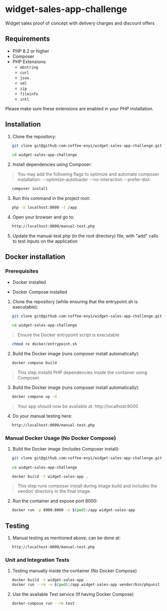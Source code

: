# widget-sales-app-challenge

Widget sales proof of concept with delivery charges and discount offers

## Requirements

- PHP 8.2 or higher
- Composer
- PHP Extensions:
  - `mbstring`
  - `curl`
  - `json`
  - `xml`
  - `zip`
  - `fileinfo`
  - `intl`

Please make sure these extensions are enabled in your PHP installation.




## Installation

1. Clone the repository:
```sh
   git clone git@github.com:coffee-enyi/widget-sales-app-challenge.git
   
   cd widget-sales-app-challenge
```

2. Install dependencies using Composer:
   
>  You may add the following flags to optimize and automate composer installation: --optimize-autoloader --no-interaction --prefer-dist.
```sh
   composer install 
```

3. Run this command in the project root:
```sh
   php -S localhost:8000 -t /app
```

4. Open your browser and go to:
```sh
   http://localhost:8000/manual-test.php
```

5. Update the manual-test.php (in the root directory) file, with "add" calls to test inputs on the application




## Docker installation

### Prerequisites

- Docker installed 

- Docker Compose installed

1. Clone the repository (while ensuring that the entrypoint.sh is executable):
```sh
   git clone git@github.com:coffee-enyi/widget-sales-app-challenge.git
   
   cd widget-sales-app-challenge
```
> Ensure the Docker entrypoint script is executable
```sh
   chmod +x docker/entrypoint.sh
```

2. Build the Docker image (runs composer install automatically):
```sh
   docker compose build
```
> This step installs PHP dependencies inside the container using Composer.

3. Build the Docker image (runs composer install automatically):
```sh
   docker compose up -d
```
> Your app should now be available at: http://localhost:8000

4. Do your manual testing here:
```sh
   http://localhost:8000/manual-test.php
```

### Manual Docker Usage (No Docker Compose)
1. Build the Docker image (includes Composer install):
```sh
   git clone git@github.com:coffee-enyi/widget-sales-app-challenge.git
   
   cd widget-sales-app-challenge

   docker build -t widget-sales-app .
```
> This step runs composer install during image build and includes the vendor/ directory in the final image.


2. Run the container and expose port 8000:
```sh
   docker run -p 8000:8000 -v $(pwd):/app widget-sales-app
```




## Testing
1. Manual testing as mentioned above, can be done at:
```sh
   http://localhost:8000/manual-test.php
```

### Unit and Integration Tests 
1. Testing manually inside the container (No Docker Compose)
```sh
   docker build -t widget-sales-app .
   docker run --rm -v $(pwd):/app widget-sales-app vendor/bin/phpunit
```

2. Use the available Test service (If having Docker Compose)
```sh
   docker-compose run --rm test
```

